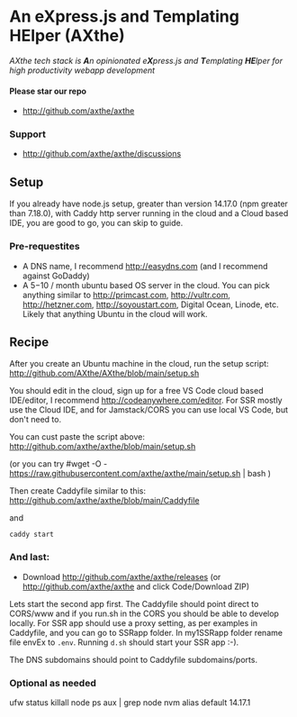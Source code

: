 
# An eXpress.js and Templating HElper (AXthe)
<i>AXthe tech stack is <b>A</b>n opinionated e<b>X</b>press.js and <b>T</b>emplating <b>HE</b>lper for high productivity webapp development</i>

#### Please star our repo
- http://github.com/axthe/axthe

### Support
- http://github.com/axthe/axthe/discussions

## Setup
If you already have node.js setup, greater than version 14.17.0 (npm greater than 7.18.0), with Caddy http server running in the cloud and a Cloud based IDE, you are good to go, you can skip to guide.


### Pre-requestites
- A DNS name, I recommend http://easydns.com (and I recommend against GoDaddy)
- A $5-$10 / month ubuntu based OS server in the cloud. You can pick anything similar to http://primcast.com, http://vultr.com, http://hetzner.com, http://soyoustart.com, Digital Ocean, Linode, etc. Likely that anything Ubuntu in the cloud will work.


## Recipe
After you create an Ubuntu machine in the cloud, run the setup script: http://github.com/AXthe/AXthe/blob/main/setup.sh

You should edit in the cloud, sign up for a free VS Code cloud based IDE/editor,  I recommend http://codeanywhere.com/editor. For SSR mostly use the Cloud IDE, and for Jamstack/CORS you can use local VS Code, but don't need to.

You can cust paste the script above: http://github.com/axthe/axthe/blob/main/setup.sh 

(or you can try #wget -O - https://raw.githubusercontent.com/axthe/axthe/main/setup.sh | bash )

Then create Caddyfile similar to this:
http://github.com/axthe/axthe/blob/main/Caddyfile

and
```
caddy start
```

### And last:
- Download http://github.com/axthe/axthe/releases (or http://github.com/axthe/axthe and click Code/Download ZIP)

Lets start the second app first. The Caddyfile should point direct to CORS/www and if you run.sh in the CORS you should be able to develop locally.
For SSR app should use a proxy setting, as per examples in Caddyfile, and you can go to SSRapp folder. In my1SSRapp folder rename file envEx to ```.env```. Running ```d.sh``` should start your SSR app :-).

The DNS subdomains should point to Caddyfile subdomains/ports.

### Optional as needed
ufw status
killall node
ps aux | grep node
nvm alias default 14.17.1
```

```
